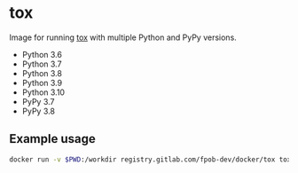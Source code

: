 # tox

Image for running [tox](https://tox.readthedocs.org/en/latest/) with multiple
Python and PyPy versions.

* Python 3.6
* Python 3.7
* Python 3.8
* Python 3.9
* Python 3.10
* PyPy 3.7
* PyPy 3.8


## Example usage

```sh
docker run -v $PWD:/workdir registry.gitlab.com/fpob-dev/docker/tox tox
```
